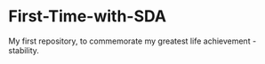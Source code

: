 # First-Time-with-SDA
My first repository, to commemorate my greatest life achievement - stability.
